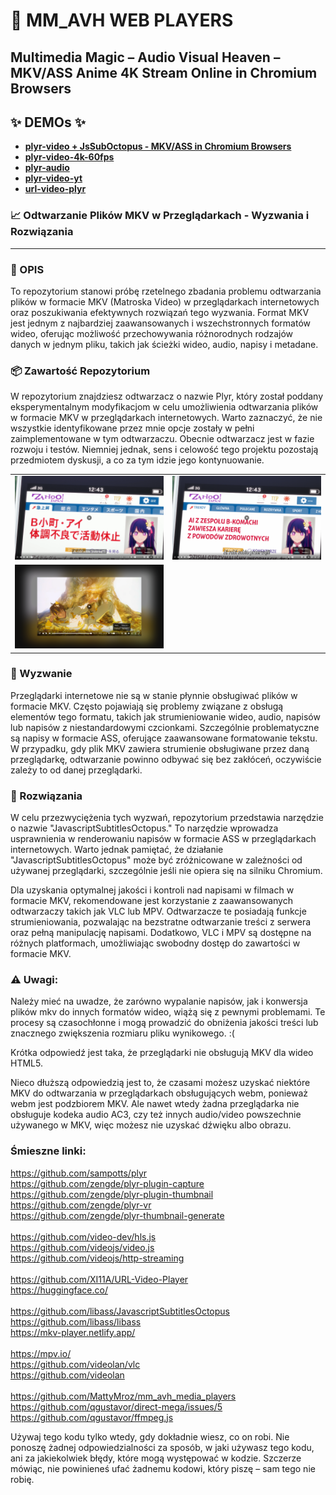 # 👀 MM_AVH WEB PLAYERS

## Multimedia Magic – Audio Visual Heaven – MKV/ASS Anime 4K Stream Online in Chromium Browsers

## ✨ DEMOs ✨

- **[plyr-video + JsSubOctopus - MKV/ASS in Chromium Browsers](https://mattymroz.github.io/mm_avh_web_players/plyr-video-js-sub-oct.html)**<br>
- **[plyr-video-4k-60fps](https://mattymroz.github.io/mm_avh_web_players/plyr-video-4k-60fps.html)**<br>
- **[plyr-audio](https://mattymroz.github.io/mm_avh_web_players/plyr-audio.html)**<br>
- **[plyr-video-yt](https://mattymroz.github.io/mm_avh_web_players/plyr-video-yt.html)**<br>
- **[url-video-plyr](https://mattymroz.github.io/mm_avh_web_players/URL-Video-Player/url-video-plyr.html)**<br>

### 📈 Odtwarzanie Plików MKV w Przeglądarkach - Wyzwania i Rozwiązania

---

### 📝 OPIS

To repozytorium stanowi próbę rzetelnego zbadania problemu odtwarzania plików w formacie MKV (Matroska Video) w przeglądarkach internetowych oraz poszukiwania efektywnych rozwiązań tego wyzwania. Format MKV jest jednym z najbardziej zaawansowanych i wszechstronnych formatów wideo, oferując możliwość przechowywania różnorodnych rodzajów danych w jednym pliku, takich jak ścieżki wideo, audio, napisy i metadane.

### 📦 Zawartość Repozytorium

W repozytorium znajdziesz odtwarzacz o nazwie Plyr, który został poddany eksperymentalnym modyfikacjom w celu umożliwienia odtwarzania plików w formacie MKV w przeglądarkach internetowych. Warto zaznaczyć, że nie wszystkie identyfikowane przez mnie opcje zostały w pełni zaimplementowane w tym odtwarzaczu. Obecnie odtwarzacz jest w fazie rozwoju i testów. Niemniej jednak, sens i celowość tego projektu pozostają przedmiotem dyskusji, a co za tym idzie jego kontynuowanie.

<table>
  <tr>
    <td>
      <img src="./assets/img/oshi-no-ko-vtt.png" alt="" width="auto" height="auto">
    </td>
    <td>
      <img src="./assets/img/oshi-no-ko-ass.png" alt="" width="auto" height="auto">
    </td>
  </tr>
  <tr>
    <td>
      <img src="./assets/img/spare-me-great-lord-off.png" alt="" width="auto" height="auto">
    </td>
    <td>
      <img src="./assets/img/spare-me-great-lord-video.gif" alt="" width="auto" height="auto">
    </td>
  </tr>
</table>

### 🤖 Wyzwanie

Przeglądarki internetowe nie są w stanie płynnie obsługiwać plików w formacie MKV. Często pojawiają się problemy związane z obsługą elementów tego formatu, takich jak strumieniowanie wideo, audio, napisów lub napisów z niestandardowymi czcionkami. Szczególnie problematyczne są napisy w formacie ASS, oferujące zaawansowane formatowanie tekstu. W przypadku, gdy plik MKV zawiera strumienie obsługiwane przez daną przeglądarkę, odtwarzanie powinno odbywać się bez zakłóceń, oczywiście zależy to od danej przeglądarki.

### 🫡 Rozwiązania

W celu przezwyciężenia tych wyzwań, repozytorium przedstawia narzędzie o nazwie "JavascriptSubtitlesOctopus." To narzędzie wprowadza usprawnienia w renderowaniu napisów w formacie ASS w przeglądarkach internetowych. Warto jednak pamiętać, że działanie "JavascriptSubtitlesOctopus" może być zróżnicowane w zależności od używanej przeglądarki, szczególnie jeśli nie opiera się na silniku Chromium.

Dla uzyskania optymalnej jakości i kontroli nad napisami w filmach w formacie MKV, rekomendowane jest korzystanie z zaawansowanych odtwarzaczy takich jak VLC lub MPV. Odtwarzacze te posiadają funkcje strumieniowania, pozwalając na bezstratne odtwarzanie treści z serwera oraz pełną manipulację napisami. Dodatkowo, VLC i MPV są dostępne na różnych platformach, umożliwiając swobodny dostęp do zawartości w formacie MKV.

### ⚠️ Uwagi:

Należy mieć na uwadze, że zarówno wypalanie napisów, jak i konwersja plików mkv do innych formatów wideo, wiążą się z pewnymi problemami. Te procesy są czasochłonne i mogą prowadzić do obniżenia jakości treści lub znacznego zwiększenia rozmiaru pliku wynikowego. :(

Krótka odpowiedź jest taka, że przeglądarki nie obsługują MKV dla wideo HTML5.

Nieco dłuższą odpowiedzią jest to, że czasami możesz uzyskać niektóre MKV do odtwarzania w przeglądarkach obsługujących webm, ponieważ webm jest podzbiorem MKV. Ale nawet wtedy żadna przeglądarka nie obsługuje kodeka audio AC3, czy też innych audio/video powszechnie używanego w MKV, więc możesz nie uzyskać dźwięku albo obrazu.

### Śmieszne linki:

https://github.com/sampotts/plyr<br>
https://github.com/zengde/plyr-plugin-capture<br>
https://github.com/zengde/plyr-plugin-thumbnail<br>
https://github.com/zengde/plyr-vr<br>
https://github.com/zengde/plyr-thumbnail-generate<br>
<br>
https://github.com/video-dev/hls.js<br>
https://github.com/videojs/video.js<br>
https://github.com/videojs/http-streaming<br>
<br>
https://github.com/XI11A/URL-Video-Player<br>
https://huggingface.co/<br>
<br>
https://github.com/libass/JavascriptSubtitlesOctopus<br>
https://github.com/libass/libass<br>
https://mkv-player.netlify.app/<br>
<br>
https://mpv.io/<br>
https://github.com/videolan/vlc<br>
https://github.com/videolan<br>
<br>
https://github.com/MattyMroz/mm_avh_media_players<br>
https://github.com/qgustavor/direct-mega/issues/5<br>
https://github.com/qgustavor/ffmpeg.js<br>


Używaj tego kodu tylko wtedy, gdy dokładnie wiesz, co on robi. Nie ponoszę żadnej odpowiedzialności za sposób, w jaki używasz tego kodu, ani za jakiekolwiek błędy, które mogą występować w kodzie. Szczerze mówiąc, nie powinieneś ufać żadnemu kodowi, który piszę – sam tego nie robię.

